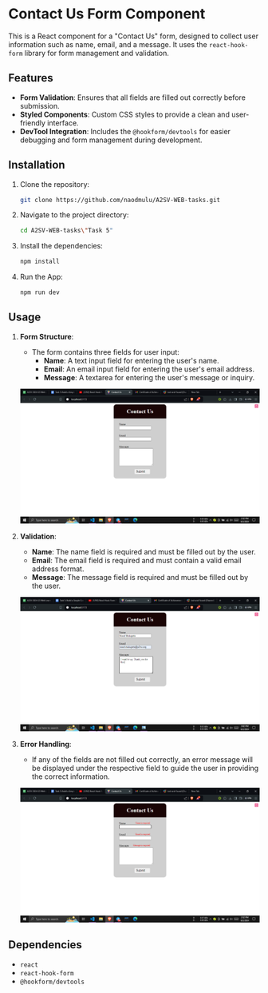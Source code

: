 # Contact Us Form Component

This is a React component for a "Contact Us" form, designed to collect user information such as name, email, and a message. It uses the `react-hook-form` library for form management and validation.

## Features

- **Form Validation**: Ensures that all fields are filled out correctly before submission.
- **Styled Components**: Custom CSS styles to provide a clean and user-friendly interface.
- **DevTool Integration**: Includes the `@hookform/devtools` for easier debugging and form management during development.

## Installation

1. Clone the repository:
    ```sh
    git clone https://github.com/naodmulu/A2SV-WEB-tasks.git
    ```

2. Navigate to the project directory:
    ```sh
    cd A2SV-WEB-tasks\"Task 5"
    ```

3. Install the dependencies:
    ```sh
    npm install
    ```

4. Run the App:
    ```sh
    npm run dev
    ```


## Usage

1. **Form Structure**:
    - The form contains three fields for user input:
        - **Name**: A text input field for entering the user's name.
        - **Email**: An email input field for entering the user's email address.
        - **Message**: A textarea for entering the user's message or inquiry.

    ![Form](assets/before%20submission.png)

2. **Validation**:
    - **Name**: The name field is required and must be filled out by the user.
    - **Email**: The email field is required and must contain a valid email address format.
    - **Message**: The message field is required and must be filled out by the user.

    ![full information](assets/full%20information.png)

3. **Error Handling**:
    - If any of the fields are not filled out correctly, an error message will be displayed under the respective field to guide the user in providing the correct information.

    ![Alt text](assets/Error%20handling.png)

## Dependencies

- `react`
- `react-hook-form`
- `@hookform/devtools`
